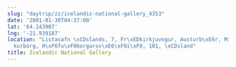 ```yaml
---
slug: "daytrip/zz/icelandic-national-gallery_4353"
date: '2001-01-30T04:37:00'
lat: '64.143987'
lng: '-21.939187'
location: "Listasafn \xCDslands, 7, Fr\xEDkirkjuvegur, Austurb\xE6r, Mi\xF0borg, Reykjav\xED\
  kurborg, H\xF6fu\xF0borgarsv\xE6\xF0i\xF0, 101, \xCDsland"
title: Icelandic National Gallery
---
```



